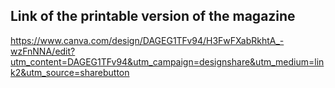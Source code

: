 ## Link of the printable version of the magazine 

https://www.canva.com/design/DAGEG1TFv94/H3FwFXabRkhtA_-wzFnNNA/edit?utm_content=DAGEG1TFv94&utm_campaign=designshare&utm_medium=link2&utm_source=sharebutton
